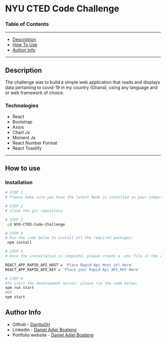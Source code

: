 # NYU CTED Code Challenge

<!-- ### `yarn start` -->
### Table of Contents
---
- [Description](#description)
- [How To Use](#how-to-use)
- [Author Info](#author-info)
---

## Description
 The challenge was to build a simple web application that reads and displays data pertaining to covid-19 in my country (Ghana), using any language and or web framework of choice.

### Technologies
- React
- Bootstrap
- Axios
- Chart Js
- Moment Js
- React Number Format
- React Toastify
---
## How to use

### Installation

```bash
# STEP 1
# Please make sure you have the latest Node js installed on your computer (Windows 10 PC in my case)

# STEP 2
# Clone the git repository 

# STEP 3
 cd NYU-CTED-Code-Challenge

# STEP 4
# Run the code below to install all the required packages:
 npm install

# STEP 5
# Once the installation is complete, please create a .env file in the root directory of the project structure and add the environment variables below:

REACT_APP_RAPID_API_HOST = 'Place Rapid Api Host Url Here'
REACT_APP_RAPID_API_KEY = 'Place your Rapid Api API_KEY Here'

# STEP 6
#To start the development server, please run the code below:
npm run start 
#OR 
npm start
````

## Author Info
- Github - [DanitoGH](https://github.com/DanitoGH)
- Linkedin - [Daniel Adjei Boateng](https://www.linkedin.com/in/daniel-adjei-boateng-3a8054177/)
- Portfolio website - [Daniel Adjei Boateng](https://danielboateng.herokuapp.com/)